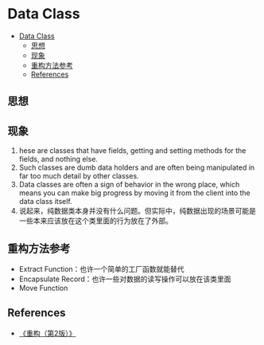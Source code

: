 # Data Class


<!-- TOC -->

- [Data Class](#data-class)
    - [思想](#思想)
    - [现象](#现象)
    - [重构方法参考](#重构方法参考)
    - [References](#references)

<!-- /TOC -->


## 思想


## 现象
1. hese are classes that have fields, getting and setting methods for the fields, and nothing else. 
2. Such classes are dumb data holders and are often being manipulated in far too much detail by other classes. 
3. Data classes are often a sign of behavior in the wrong place, which means you can make
big progress by moving it from the client into the data class itself.
4. 说起来，纯数据类本身并没有什么问题。但实际中，纯数据出现的场景可能是一些本来应该放在这个类里面的行为放在了外部。


## 重构方法参考
* Extract Function：也许一个简单的工厂函数就能替代
* Encapsulate Record：也许一些对数据的读写操作可以放在该类里面
* Move Function


## References
* [《重构（第2版）》](https://book.douban.com/subject/33400354/)
